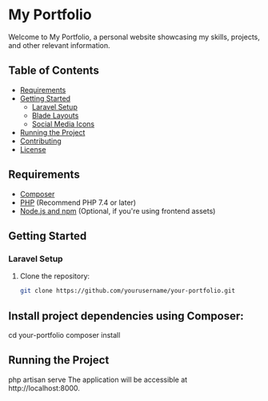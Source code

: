 # My Portfolio

Welcome to My Portfolio, a personal website showcasing my skills, projects, and other relevant information.

## Table of Contents

-   [Requirements](#requirements)
-   [Getting Started](#getting-started)
    -   [Laravel Setup](#laravel-setup)
    -   [Blade Layouts](#blade-layouts)
    -   [Social Media Icons](#social-media-icons)
-   [Running the Project](#running-the-project)
-   [Contributing](#contributing)
-   [License](#license)

## Requirements

-   [Composer](https://getcomposer.org/)
-   [PHP](https://www.php.net/) (Recommend PHP 7.4 or later)
-   [Node.js and npm](https://nodejs.org/) (Optional, if you're using frontend assets)

## Getting Started

### Laravel Setup

1. Clone the repository:

    ```bash
    git clone https://github.com/yourusername/your-portfolio.git
    ```

## Install project dependencies using Composer:

cd your-portfolio
composer install

## Running the Project

php artisan serve
The application will be accessible at http://localhost:8000.
